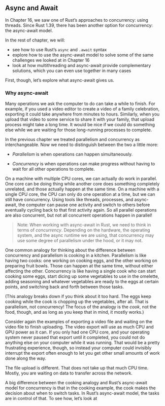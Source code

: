 ## Async and Await

In Chapter 16, we saw one of Rust’s approaches to concurrency: using threads.
Since Rust 1.39, there has been another option for concurrency: the async-await
model.

In the rest of chapter, we will:

* see how to use Rust’s `async` and `.await` syntax
* explore how to use the async-await model to solve some of the same challenges
  we looked at in Chapter 16
* look at how multithreading and async-await provide complementary solutions,
  which you can even use together in many cases

First, though, let’s explore what async-await gives us.

### Why async-await

Many operations we ask the computer to do can take a while to finish. For
example, if you used a video editor to create a video of a family celebration,
exporting it could take anywhere from minutes to hours. Similarly, when you
upload that video to some service to share it with your family, that upload
process might take a long time. It would be nice if we could do something else
while we are waiting for those long-running processes to complete.

In the previous chapter we treated parallelism and concurrency as
interchangeable. Now we need to distinguish between the two a little more:

* *Parallelism* is when operations can happen simultaneously.

* *Concurrency* is when operations can make progress without having to wait for
  all other operations to complete.

On a machine with multiple CPU cores, we can actually do work in parallel. One
core can be doing thing while another core does something completely unrelated,
and those actually happen at the same time. On a machine with a single CPU core,
the CPU can only do one operation at a time, but we can still have concurrency.
Using tools like threads, processes, and async-await, the computer can pause one
activity and switch to others before eventually cycling back to that first
activity again. So all parallel operations are also concurrent, but not all
concurrent operations happen in parallel!

> Note: When working with async-await in Rust, we need to think in terms of
> *concurrency*. Depending on the hardware, the operating system, and the async
> runtime we are using, that concurrency may use some degree of parallelism
> under the hood, or it may not.

One common analogy for thinking about the difference between concurrency and
parallelism is cooking in a kitchen. Parallelism is like having two cooks: one
working on cooking eggs, and the other working on preparing fruit bowls. Those
can happen at the same time, without either affecting the other. Concurrency is
like having a single cook who can start cooking some eggs, start dicing up some
vegetables to use in the omelette, adding seasoning and whatever vegetables are
ready to the eggs at certain points, and switching back and forth between those
tasks.

(This analogy breaks down if you think about it too hard. The eggs keep cooking
while the cook is chopping up the vegetables, after all. That is parallelism,
not concurrency! The focus of the analogy is the *cook*, not the food, though,
and as long as you keep that in mind, it mostly works.)

Consider again the examples of exporting a video file and waiting on the video
file to finish uploading. The video export will use as much CPU and GPU power as
it can. If you only had one CPU core, and your operating system never paused
that export until it completed, you could not do anything else on your computer
while it was running. That would be a pretty frustrating experience, though, so
instead your computer could invisibly interrupt the export often enough to let
you get other small amounts of work done along the way.

The file upload is different. That does not take up that much CPU time. Mostly,
you are waiting on data to transfer across the network. <!-- TODO: keep going
here -->

A big difference between the cooking analogy and Rust’s async-await model for
concurrency is that in the cooking example, the cook makes the decision about
when to switch tasks. In Rust’s async-await model, the tasks are in control of
that. To see how, let’s look at
